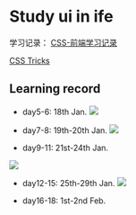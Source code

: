 # Study ui in ife

学习记录：
[CSS-前端学习记录](http://passer6y.fun/2019/01/29/CSS-%E5%89%8D%E7%AB%AF%E5%AD%A6%E4%B9%A0%E8%AE%B0%E5%BD%95/#more)

[CSS Tricks](http://passer6y.fun/2019/01/29/CSS%20Tricks/#more)

## Learning record
- day5-6: 18th Jan.
![](https://i.loli.net/2019/01/20/5c4432a1ca445.png)

- day7-8: 19th-20th Jan.
![](https://i.loli.net/2019/01/20/5c4431be6b73f.png)

- day9-11: 21st-24th Jan.

![](day9-11/day9-11.gif)

- day12-15: 25th-29th Jan.
![](https://i.loli.net/2019/01/29/5c4fc69d0dc92.png)

- day16-18: 1st-2nd Feb.
